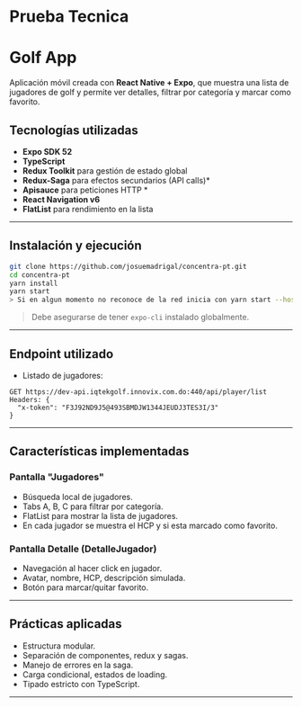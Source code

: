 # Prueba Tecnica

# Golf App

Aplicación móvil creada con **React Native + Expo**, que muestra una lista de jugadores de golf y permite ver detalles, filtrar por categoría y marcar como favorito.

## Tecnologías utilizadas

- **Expo SDK 52**
- **TypeScript**
- **Redux Toolkit** para gestión de estado global
- **Redux-Saga** para efectos secundarios (API calls)\*
- **Apisauce** para peticiones HTTP \*
- **React Navigation v6**
- **FlatList** para rendimiento en la lista

---

## Instalación y ejecución

```bash
git clone https://github.com/josuemadrigal/concentra-pt.git
cd concentra-pt
yarn install
yarn start
> Si en algun momento no reconoce de la red inicia con yarn start --host=localhost
```

> Debe asegurarse de tener `expo-cli` instalado globalmente.

---

## Endpoint utilizado

- Listado de jugadores:

```
GET https://dev-api.iqtekgolf.innovix.com.do:440/api/player/list
Headers: {
  "x-token": "F3J92ND9J5@493SBMDJW1344JEUDJ3TES3I/3"
}
```

---

## Características implementadas

### Pantalla "Jugadores"

- Búsqueda local de jugadores.
- Tabs A, B, C para filtrar por categoría.
- FlatList para mostrar la lista de jugadores.
- En cada jugador se muestra el HCP y si esta marcado como favorito.

### Pantalla Detalle (DetalleJugador)

- Navegación al hacer click en jugador.
- Avatar, nombre, HCP, descripción simulada.
- Botón para marcar/quitar favorito.

---

## Prácticas aplicadas

- Estructura modular.
- Separación de componentes, redux y sagas.
- Manejo de errores en la saga.
- Carga condicional, estados de loading.
- Tipado estricto con TypeScript.

---
